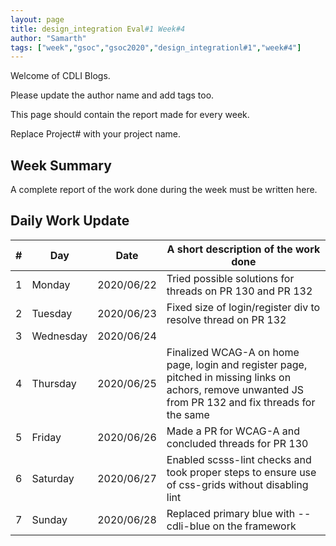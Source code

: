 ```yaml
---
layout: page
title: design_integration Eval#1 Week#4
author: "Samarth"
tags: ["week","gsoc","gsoc2020","design_integrationl#1","week#4"]
---
```

Welcome of CDLI Blogs.

Please update the author name and add tags too. 

This page should contain the report made for every week.

Replace Project# with your project name.

## Week Summary

A complete report of the work done during the week must be written here. 


## Daily Work Update

|\#|Day|Date|A short description of the work done|  
|---	|---	|---	|---	|  
|1   	| Monday 	|   2020/06/22	| Tried possible solutions for threads on PR 130 and PR 132 	|  
|2   	| Tuesday  	|   2020/06/23	| Fixed size of login/register div to resolve thread on PR 132  	|  
|3   	| Wednesday  	|  2020/06/24 	|   	|  
|4   	| Thursday  	|   2020/06/25	| Finalized WCAG-A on home page, login and register page, pitched in missing links on achors, remove unwanted JS from PR 132 and fix threads for the same  	|  
|5   	| Friday  	|   2020/06/26	| Made a PR for WCAG-A and concluded threads for PR 130  	|  
|6   	| Saturday  	|   2020/06/27	| Enabled scsss-lint checks and took proper steps to ensure use of css-grids without disabling lint   	|  
|7   	| Sunday  	|   2020/06/28	| Replaced primary blue with --cdli-blue on the framework  	|  
